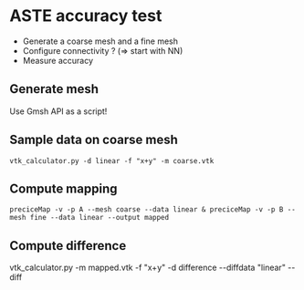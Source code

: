 # ASTE accuracy test

- Generate a coarse mesh and a fine mesh
- Configure connectivity ? (=> start with NN)
- Measure accuracy

## Generate mesh

Use Gmsh API as a script!

## Sample data on coarse mesh

`vtk_calculator.py -d linear -f "x+y" -m coarse.vtk`

## Compute mapping
`preciceMap -v -p A --mesh coarse --data linear &
preciceMap -v -p B --mesh fine --data linear --output mapped`


## Compute difference
vtk_calculator.py -m mapped.vtk -f "x+y" -d difference --diffdata "linear" --diff

